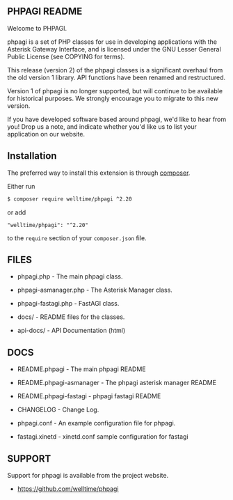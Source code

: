PHPAGI README
-------------

Welcome to PHPAGI. 

phpagi is a set of PHP classes for use in developing applications with
the Asterisk Gateway Interface, and is licensed under the GNU Lesser
General Public License (see COPYING for terms).

This release (version 2) of the phpagi classes is a significant overhaul
from the old version 1 library.  API functions have been renamed and 
restructured.

Version 1 of phpagi is no longer supported, but will continue to be
available for historical purposes.  We strongly encourage you to migrate
to this new version.

If you have developed software based around phpagi, we'd like to hear from 
you!  Drop us a note, and indicate whether you'd like us to list your 
application on our website.

## Installation

The preferred way to install this extension is through [composer](https://getcomposer.org/download/).

Either run

```bash
$ composer require welltime/phpagi ^2.20
```

or add

```
"welltime/phpagi": "^2.20"
```

to the ```require``` section of your `composer.json` file.

FILES
-----
* phpagi.php           - The main phpagi class.
* phpagi-asmanager.php - The Asterisk Manager class.
* phpagi-fastagi.php   - FastAGI class.

* docs/                - README files for the classes.
* api-docs/            - API Documentation (html)

DOCS
----
* README.phpagi           - The main phpagi README
* README.phpagi-asmanager - The phpagi asterisk manager README
* README.phpagi-fastagi   - phpagi fastagi README
* CHANGELOG               - Change Log.

* phpagi.conf             - An example configuration file for phpagi.
* fastagi.xinetd          - xinetd.conf sample configuration for fastagi

SUPPORT
-------

Support for phpagi is available from the project website. 

 * https://github.com/welltime/phpagi

